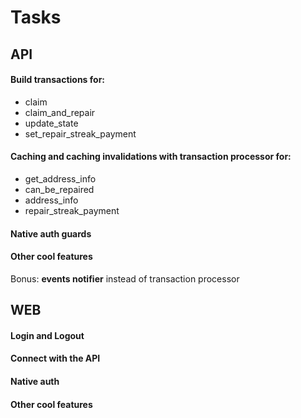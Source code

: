# Tasks

## API

#### Build transactions for:

- claim
- claim_and_repair
- update_state
- set_repair_streak_payment

#### Caching and caching invalidations with transaction processor for:

- get_address_info
- can_be_repaired
- address_info
- repair_streak_payment

#### Native auth guards

#### Other cool features

Bonus: **events notifier** instead of transaction processor

## WEB

#### Login and Logout

#### Connect with the API

#### Native auth

#### Other cool features
